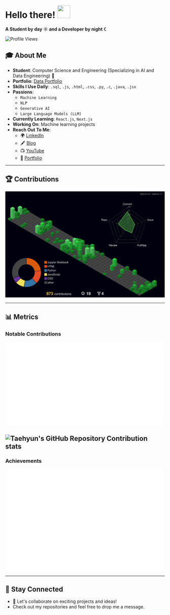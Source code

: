 # Hello there! <img src="https://github.com/user-attachments/assets/ef8aa47e-72db-4604-9985-6107dc3ad4cb" width="40" height="40" />

**A Student by day ☼ and a Developer by night ☾**

<p align="left">
  <img src="https://komarev.com/ghpvc/?username=yashvisharma1204&label=Profile%20views&color=0e75b6&style=flat" alt="Profile Views" />
</p>

## 🎓 About Me

- **Student**: Computer Science and Engineering (Specializing in AI and Data Engineering) 👑  
- **Portfolio**: [Data Portfolio](https://datascienceportfol.io/yashvisharma)
- **Skills I Use Daily**: `.sql`, `.js`, `.html`, `.css`, `.py`, `.c`, `.java`, `.jsx`  
- **Passions**:  
  - `Machine Learning`  
  - `NLP`  
  - `Generative AI`  
  - `Large Language Models (LLM)`  
- **Currently Learning**: `React.js`, `Next.js`  
- **Working On**: Machine learning projects  
- **Reach Out To Me**:  
  - 🌍 [LinkedIn](https://www.linkedin.com/in/yashvi-sharma-150863220/)  
  - 🖋️ [Blog](https://blog95319.wordpress.com/)  
  - 📺 [YouTube](https://www.youtube.com/@yashvisharma1204)  
  - 💼 [Portfolio](https://portfolio-three-wheat-21.vercel.app)

---

## 🏆 Contributions

<picture>
  <source media="(prefers-color-scheme: dark)" srcset="/profile-3d-contrib/profile-night-green.svg">
  <img alt="GitHub Contributions 3D" src="/profile-3d-contrib/profile-night-green.svg" />
</picture>

---

## 📊 Metrics

### Notable Contributions
<img src="assets/metrics.plugin.notable.contributions.svg" alt="Notable Contributions" />

![Taehyun's GitHub Repository Contribution stats](https://github-contributor-stats.vercel.app/api?username=yashvisharma1204)
---

### Achievements
<img src="assets/metrics.plugin.achievements.svg" alt="Achievements" />

---

## 🚀 Stay Connected

- 🌟 Let's collaborate on exciting projects and ideas!  
- Check out my repositories and feel free to drop me a message.
